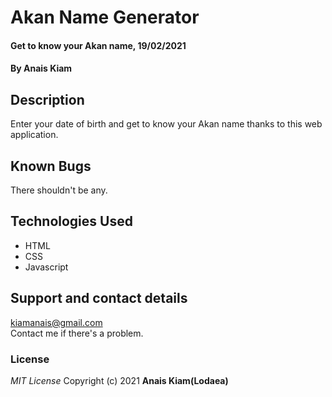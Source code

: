 # Akan Name Generator
#### Get to know your Akan name, 19/02/2021
#### By **Anais Kiam**
## Description
Enter your date of birth and get to know your Akan name thanks to this web application.
## Known Bugs
There shouldn't be any.
## Technologies Used
* HTML
* CSS
* Javascript
## Support and contact details
kiamanais@gmail.com   
Contact me if there's a problem.
### License
*MIT License*
Copyright (c) 2021 **Anais Kiam(Lodaea)**
  